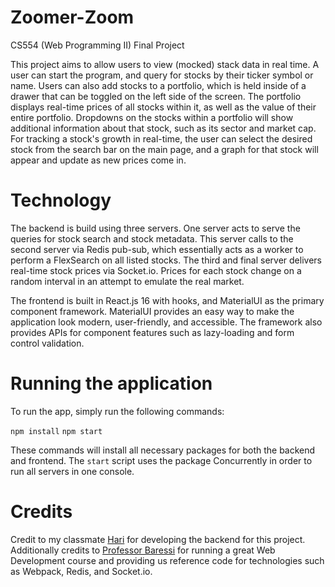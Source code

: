 # Zoomer-Zoom
CS554 (Web Programming II) Final Project

This project aims to allow users to view (mocked) stack data in real time. A user can start the program, and query for stocks by their ticker symbol or name. Users can also add stocks to a portfolio, which is held inside of a drawer that can be toggled on the left side of the screen. The portfolio displays real-time prices of all stocks within it, as well as the value of their entire portfolio. Dropdowns on the stocks within a portfolio will show additional information about that stock, such as its sector and market cap. For tracking a stock's growth in real-time, the user can select the desired stock from the search bar on the main page, and a graph for that stock will appear and update as new prices come in.

# Technology

The backend is build using three servers. One server acts to serve the queries for stock search and stock metadata. This server calls to the second server via Redis pub-sub, which essentially acts as a worker to perform a FlexSearch on all listed stocks. The third and final server delivers real-time stock prices via Socket.io. Prices for each stock change on a random interval in an attempt to emulate the real market.

The frontend is built in React.js 16 with hooks, and MaterialUI as the primary component framework. MaterialUI provides an easy way to make the application look modern, user-friendly, and accessible. The framework also provides APIs for component features such as lazy-loading and form control validation. 

# Running the application

To run the app, simply run the following commands:

`npm install`
`npm start`

These commands will install all necessary packages for both the backend and frontend. The `start` script uses the package Concurrently in order to run all servers in one console.

# Credits

Credit to my classmate [Hari](https://github.com/Hariharan-V) for developing the backend for this project. Additionally credits to [Professor Baressi](https://github.com/philbarresi) for running a great Web Development course and providing us reference code for technologies such as Webpack, Redis, and Socket.io. 


